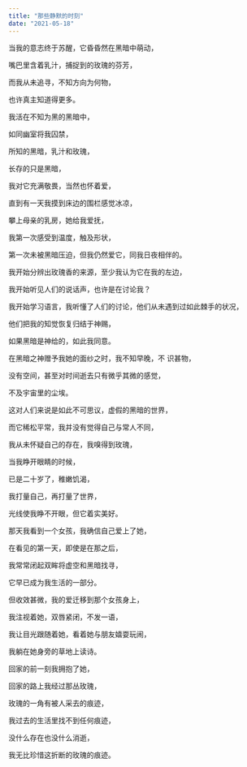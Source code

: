 ```yaml
---
title: "那些静默的时刻"
date: "2021-05-18"
---
```


当我的意志终于苏醒，它昏昏然在黑暗中萌动，  

嘴巴里含着乳汁，捕捉到的玫瑰的芬芳，

而我从未追寻，不知方向为何物，

也许真主知道得更多。

我活在不知为黑的黑暗中，

如同幽室将我囚禁，

所知的黑暗，乳汁和玫瑰，

长存的只是黑暗，

我对它充满敬畏，当然也怀着爱，

直到有一天我摸到床边的围栏感觉冰凉，

攀上母亲的乳房，她给我爱抚，

我第一次感受到温度，触及形状，

第一次未被黑暗压迫，但我仍然爱它，同我日夜相伴的。

我开始分辨出玫瑰香的来源，至少我认为它在我的左边，

我开始听见人们的说话声，也许是在讨论我？

我开始学习语言，我听懂了人们的讨论，他们从未遇到过如此棘手的状况，

他们把我的知觉恢复归结于神赐，

如果黑暗是神给的，如此我同意。

在黑暗之神赠予我她的面纱之时，我不知早晚，不
识甚物，

没有空间，甚至对时间逝去只有微乎其微的感觉，

不及宇宙里的尘埃。

这对人们来说是如此不可思议，虚假的黑暗的世界，

而它稀松平常，我并没有觉得自己与常人不同，

我从未怀疑自己的存在，我嗅得到玫瑰，

当我睁开眼睛的时候，

已是二十岁了，稚嫩饥渴，

我打量自己，再打量了世界，

光线使我睁不开眼，但它着实美好。

那天我看到一个女孩，我确信自己爱上了她，

在看见的第一天，即使是在那之后，

我常常闭起双眸将虚空和黑暗找寻，

它早已成为我生活的一部分。

但收效甚微，我的爱迁移到那个女孩身上，

我注视着她，双唇紧闭，不发一语，

我让目光跟随着她，看着她与朋友嬉耍玩闹，

我躺在她身旁的草地上读诗。

回家的前一刻我拥抱了她，

回家的路上我经过那丛玫瑰，

玫瑰的一角有被人采去的痕迹，

我过去的生活里找不到任何痕迹，

没什么存在也没什么消逝，

我无比珍惜这折断的玫瑰的痕迹。






